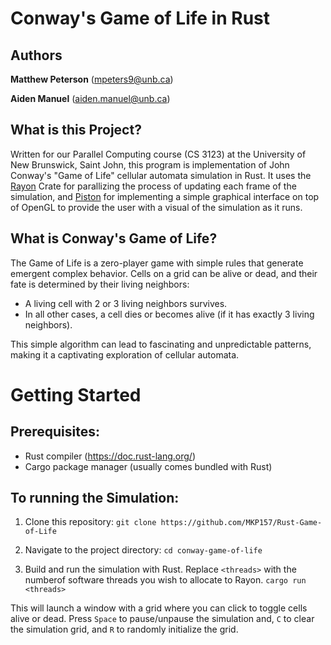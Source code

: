 # Conway's Game of Life in Rust



## Authors

**Matthew Peterson** (mpeters9@unb.ca)

**Aiden Manuel** (aiden.manuel@unb.ca)

## What is this Project?
Written for our Parallel Computing course (CS 3123) at the University of New Brunswick, Saint John, this program is implementation of John Conway's "Game of Life" cellular automata simulation in Rust. It uses the [Rayon](https://docs.rs/rayon) Crate for parallizing the process of updating each frame of the simulation, and [Piston](https://github.com/PistonDevelopers/piston) for implementing a simple graphical interface on top of OpenGL to provide the user with a visual of the simulation as it runs.

## What is Conway's Game of Life?

The Game of Life is a zero-player game with simple rules that generate emergent complex behavior. Cells on a grid can be alive or dead, and their fate is determined by their living neighbors:
- A living cell with 2 or 3 living neighbors survives.
- In all other cases, a cell dies or becomes alive (if it has exactly 3 living neighbors).

This simple algorithm can lead to fascinating and unpredictable patterns, making it a captivating exploration of cellular automata.

# Getting Started

## Prerequisites:

- Rust compiler (https://doc.rust-lang.org/)
- Cargo package manager (usually comes bundled with Rust)

## To running the Simulation:

1. Clone this repository:
```git clone https://github.com/MKP157/Rust-Game-of-Life```

2. Navigate to the project directory:
```cd conway-game-of-life```

3. Build and run the simulation with Rust. Replace `<threads>` with the numberof software threads you wish to allocate to Rayon.
```cargo run <threads>```

This will launch a window with a grid where you can click to toggle cells alive or dead. Press `Space` to pause/unpause the simulation and, `C` to clear the simulation grid, and `R` to randomly initialize the grid.
